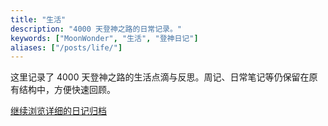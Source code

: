 ```yaml
---
title: "生活"
description: "4000 天登神之路的日常记录。"
keywords: ["MoonWonder", "生活", "登神日记"]
aliases: ["/posts/life/"]
---
```


这里记录了 4000 天登神之路的生活点滴与反思。周记、日常笔记等仍保留在原有结构中，方便快速回顾。

[继续浏览详细的日记归档](/posts/life/)
